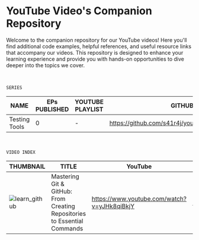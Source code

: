 # YouTube Video's Companion Repository

Welcome to the companion repository for our YouTube videos! Here you'll find additional code examples, helpful references, and useful resource links that accompany our videos. This repository is designed to enhance your learning experience and provide you with hands-on opportunities to dive deeper into the topics we cover. 


<br>

```
SERIES 
```

| NAME | EPs PUBLISHED | YOUTUBE PLAYLIST | GITHUB REPO |
|---|---|---|---|
| Testing Tools | 0 | - | https://github.com/s41r4j/youtube/tree/main/testing_tools |

<br>

```
VIDEO INDEX
```
| THUMBNAIL | TITLE | YouTube | Github |
|---|---|---|---|
| ![learn_github](https://github.com/s41r4j/youtube/assets/65067289/4b636957-e179-44c4-8727-208ed165cf38) | Mastering Git & GitHub: From Creating Repositories to Essential Commands | https://www.youtube.com/watch?v=yJHk8qiBkjY | https://github.com/s41r4j/youtube/tree/main/learn_github |
